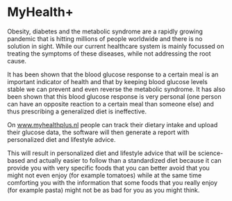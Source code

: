 # MyHealth+
Obesity, diabetes and the metabolic syndrome are a rapidly growing pandemic that is hitting millions of people worldwide and there is no solution in sight. While our current healthcare system is mainly focussed on treating the symptoms of these diseases, while not addressing the root cause.

It has been shown that the blood glucose response to a certain meal is an important indicator of health and that by keeping blood glucose levels stable we can prevent and even reverse the metabolic syndrome. It has also been shown that this blood glucose response is very personal (one person can have an opposite reaction to a certain meal than someone else) and thus prescribing a generalized diet is ineffective.

On <a href="https://www.myhealthplus.nl">www.myhealthplus.nl</a> people can track their dietary intake and upload their glucose data, the software will then generate a report with personalized diet and lifestyle advice. 

This will result in personalized diet and lifestyle advice that will be science-based and actually easier to follow than a standardized diet because it can provide you with very specific foods that you can better avoid that you might not even enjoy (for example tomatoes) while at the same time comforting you with the information that some foods that you really enjoy (for example pasta) might not be as bad for you as you might think.
